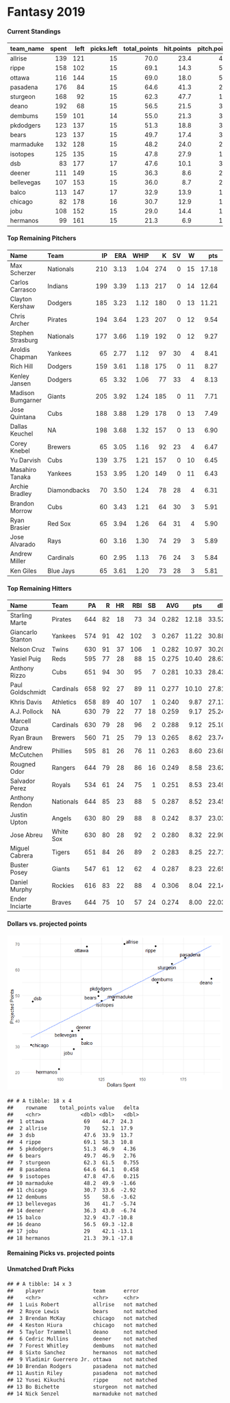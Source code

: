 Fantasy 2019
================

#### Current Standings

| team\_name |  spent|  left|  picks.left|  total\_points|  hit.points|  pitch.points|
|:-----------|------:|-----:|-----------:|--------------:|-----------:|-------------:|
| allrise    |    139|   121|          15|           70.0|        23.4|          46.6|
| rippe      |    158|   102|          15|           69.1|        14.3|          54.8|
| ottawa     |    116|   144|          15|           69.0|        18.0|          51.0|
| pasadena   |    176|    84|          15|           64.6|        41.3|          23.3|
| sturgeon   |    168|    92|          15|           62.3|        47.7|          14.6|
| deano      |    192|    68|          15|           56.5|        21.5|          35.0|
| dembums    |    159|   101|          14|           55.0|        21.3|          33.7|
| pkdodgers  |    123|   137|          15|           51.3|        18.8|          32.5|
| bears      |    123|   137|          15|           49.7|        17.4|          32.3|
| marmaduke  |    132|   128|          15|           48.2|        24.0|          24.2|
| isotopes   |    125|   135|          15|           47.8|        27.9|          19.9|
| dsb        |     83|   177|          17|           47.6|        10.1|          37.5|
| deener     |    111|   149|          15|           36.3|         8.6|          27.7|
| bellevegas |    107|   153|          15|           36.0|         8.7|          27.3|
| balco      |    113|   147|          17|           32.9|        13.9|          19.0|
| chicago    |     82|   178|          16|           30.7|        12.9|          17.8|
| jobu       |    108|   152|          15|           29.0|        14.4|          14.6|
| hermanos   |     99|   161|          15|           21.3|         6.9|          14.4|

#### Top Remaining Pitchers

| Name              | Team         |   IP|   ERA|  WHIP|    K|   SV|    W|    pts|    dlr|
|:------------------|:-------------|----:|-----:|-----:|----:|----:|----:|------:|------:|
| Max Scherzer      | Nationals    |  210|  3.13|  1.04|  274|    0|   15|  17.18|  47.29|
| Carlos Carrasco   | Indians      |  199|  3.39|  1.13|  217|    0|   14|  12.64|  34.81|
| Clayton Kershaw   | Dodgers      |  185|  3.23|  1.12|  180|    0|   13|  11.21|  30.85|
| Chris Archer      | Pirates      |  194|  3.64|  1.23|  207|    0|   12|   9.54|  26.27|
| Stephen Strasburg | Nationals    |  177|  3.66|  1.19|  192|    0|   12|   9.27|  25.51|
| Aroldis Chapman   | Yankees      |   65|  2.77|  1.12|   97|   30|    4|   8.41|  23.16|
| Rich Hill         | Dodgers      |  159|  3.61|  1.18|  175|    0|   11|   8.27|  22.78|
| Kenley Jansen     | Dodgers      |   65|  3.32|  1.06|   77|   33|    4|   8.13|  22.39|
| Madison Bumgarner | Giants       |  205|  3.92|  1.24|  185|    0|   11|   7.71|  21.22|
| Jose Quintana     | Cubs         |  188|  3.88|  1.29|  178|    0|   13|   7.49|  20.62|
| Dallas Keuchel    | NA           |  198|  3.68|  1.32|  157|    0|   13|   6.90|  19.01|
| Corey Knebel      | Brewers      |   65|  3.05|  1.16|   92|   23|    4|   6.47|  17.82|
| Yu Darvish        | Cubs         |  139|  3.75|  1.21|  157|    0|   10|   6.45|  17.77|
| Masahiro Tanaka   | Yankees      |  153|  3.95|  1.20|  149|    0|   11|   6.43|  17.70|
| Archie Bradley    | Diamondbacks |   70|  3.50|  1.24|   78|   28|    4|   6.31|  17.37|
| Brandon Morrow    | Cubs         |   60|  3.43|  1.21|   64|   30|    3|   5.91|  16.26|
| Ryan Brasier      | Red Sox      |   65|  3.94|  1.26|   64|   31|    4|   5.90|  16.24|
| Jose Alvarado     | Rays         |   60|  3.16|  1.30|   74|   29|    3|   5.89|  16.20|
| Andrew Miller     | Cardinals    |   60|  2.95|  1.13|   76|   24|    3|   5.84|  16.08|
| Ken Giles         | Blue Jays    |   65|  3.61|  1.20|   73|   28|    3|   5.81|  15.98|

#### Top Remaining Hitters

| Name              | Team      |   PA|    R|   HR|  RBI|   SB|    AVG|    pts|    dlr|
|:------------------|:----------|----:|----:|----:|----:|----:|------:|------:|------:|
| Starling Marte    | Pirates   |  644|   82|   18|   73|   34|  0.282|  12.18|  33.52|
| Giancarlo Stanton | Yankees   |  574|   91|   42|  102|    3|  0.267|  11.22|  30.88|
| Nelson Cruz       | Twins     |  630|   91|   37|  106|    1|  0.282|  10.97|  30.20|
| Yasiel Puig       | Reds      |  595|   77|   28|   88|   15|  0.275|  10.40|  28.63|
| Anthony Rizzo     | Cubs      |  651|   94|   30|   95|    7|  0.281|  10.33|  28.43|
| Paul Goldschmidt  | Cardinals |  658|   92|   27|   89|   11|  0.277|  10.10|  27.81|
| Khris Davis       | Athletics |  658|   89|   40|  107|    1|  0.240|   9.87|  27.17|
| A.J. Pollock      | NA        |  630|   79|   22|   77|   18|  0.259|   9.17|  25.24|
| Marcell Ozuna     | Cardinals |  630|   79|   28|   96|    2|  0.288|   9.12|  25.10|
| Ryan Braun        | Brewers   |  560|   71|   25|   79|   13|  0.265|   8.62|  23.74|
| Andrew McCutchen  | Phillies  |  595|   81|   26|   76|   11|  0.263|   8.60|  23.68|
| Rougned Odor      | Rangers   |  644|   79|   28|   86|   16|  0.249|   8.58|  23.62|
| Salvador Perez    | Royals    |  534|   61|   24|   75|    1|  0.251|   8.53|  23.49|
| Anthony Rendon    | Nationals |  644|   85|   23|   88|    5|  0.287|   8.52|  23.45|
| Justin Upton      | Angels    |  630|   80|   29|   88|    8|  0.242|   8.37|  23.03|
| Jose Abreu        | White Sox |  630|   80|   28|   92|    2|  0.280|   8.32|  22.90|
| Miguel Cabrera    | Tigers    |  651|   84|   26|   89|    2|  0.283|   8.25|  22.71|
| Buster Posey      | Giants    |  547|   61|   12|   62|    4|  0.287|   8.23|  22.65|
| Daniel Murphy     | Rockies   |  616|   83|   22|   88|    4|  0.306|   8.04|  22.14|
| Ender Inciarte    | Braves    |  644|   75|   10|   57|   24|  0.274|   8.00|  22.03|

#### Dollars vs. projected points

![](draftguide_files/figure-markdown_github/unnamed-chunk-6-1.png)

    ## # A tibble: 18 x 4
    ##    rowname    total_points value   delta
    ##    <chr>             <dbl> <dbl>   <dbl>
    ##  1 ottawa             69    44.7  24.3  
    ##  2 allrise            70    52.1  17.9  
    ##  3 dsb                47.6  33.9  13.7  
    ##  4 rippe              69.1  58.3  10.8  
    ##  5 pkdodgers          51.3  46.9   4.36 
    ##  6 bears              49.7  46.9   2.76 
    ##  7 sturgeon           62.3  61.5   0.755
    ##  8 pasadena           64.6  64.1   0.458
    ##  9 isotopes           47.8  47.6   0.215
    ## 10 marmaduke          48.2  49.9  -1.66 
    ## 11 chicago            30.7  33.6  -2.92 
    ## 12 dembums            55    58.6  -3.62 
    ## 13 bellevegas         36    41.7  -5.74 
    ## 14 deener             36.3  43.0  -6.74 
    ## 15 balco              32.9  43.7 -10.8  
    ## 16 deano              56.5  69.3 -12.8  
    ## 17 jobu               29    42.1 -13.1  
    ## 18 hermanos           21.3  39.1 -17.8

#### Remaining Picks vs. projected points

#### Unmatched Draft Picks

    ## # A tibble: 14 x 3
    ##    player                team      error      
    ##    <chr>                 <chr>     <chr>      
    ##  1 Luis Robert           allrise   not matched
    ##  2 Royce Lewis           bears     not matched
    ##  3 Brendan McKay         chicago   not matched
    ##  4 Keston Hiura          chicago   not matched
    ##  5 Taylor Trammell       deano     not matched
    ##  6 Cedric Mullins        deener    not matched
    ##  7 Forest Whitley        dembums   not matched
    ##  8 Sixto Sanchez         hermanos  not matched
    ##  9 Vladimir Guerrero Jr. ottawa    not matched
    ## 10 Brendan Rodgers       pasadena  not matched
    ## 11 Austin Riley          pasadena  not matched
    ## 12 Yusei Kikuchi         rippe     not matched
    ## 13 Bo Bichette           sturgeon  not matched
    ## 14 Nick Senzel           marmaduke not matched

